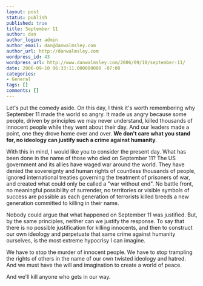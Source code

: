 ```yaml
---
layout: post
status: publish
published: true
title: September 11
author: dan
author_login: admin
author_email: dan@danwalmsley.com
author_url: http://danwalmsley.com
wordpress_id: 43
wordpress_url: http://www.danwalmsley.com/2006/09/10/september-11/
date: 2006-09-10 06:33:11.000000000 -07:00
categories:
- General
tags: []
comments: []
---
```

Let's put the comedy aside. On this day, I think it's worth remembering why September 11 made the world so angry. It made us angry because some people, driven by principles we may never understand, killed thousands of innocent people while they went about their day. And our leaders made a point, one they drove home over and over. <strong>We don't care what you stand for, no ideology can justify such a crime against humanity</strong>.

With this in mind, I would like you to consider the present day. What has been done in the name of those who died on September 11? The US government and its allies have waged war around the world. They have denied the sovereignty and human rights of countless thousands of people, ignored international treaties governing the treatment of prisoners of war, and created what could only be called a "war without end". No battle front, no meaningful possibility of surrender, no territories or visible symbols of success are possible as each generation of terrorists killed breeds a new generation committed to killing in their name.

Nobody could argue that what happened on September 11 was justified. But, by the same principles, neither can we justify the response. To say that there is no possible justification for killing innocents, and then to construct our own ideology and perpetuate that same crime against humanity ourselves, is the most extreme hypocrisy I can imagine.

We have to stop the murder of innocent people. We have to stop trampling the rights of others in the name of our own twisted ideology and hatred. And we must have the will and imagination to create a world of peace.

And we'll kill anyone who gets in our way.
